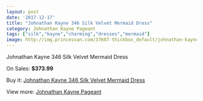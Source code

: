 ```yaml
---
layout: post
date: '2017-12-17'
title: "Johnathan Kayne 346 Silk Velvet Mermaid Dress"
category: Johnathan Kayne Pageant
tags: ["silk","kayne","charming","dresses","mermaid"]
image: http://img.princessan.com/37607-thickbox_default/johnathan-kayne-346-silk-velvet-mermaid-dress.jpg
---
```

Johnathan Kayne 346 Silk Velvet Mermaid Dress

On Sales: **$373.99**
<a href="https://www.princessan.com/en/17475-johnathan-kayne-346-silk-velvet-mermaid-dress.html"><amp-img layout="responsive" width="600" height="600" src="//img.princessan.com/37607-thickbox_default/johnathan-kayne-346-silk-velvet-mermaid-dress.jpg" alt="Johnathan Kayne 346 Silk Velvet Mermaid Dress 0" /></a>

Buy it: [Johnathan Kayne 346 Silk Velvet Mermaid Dress](https://www.princessan.com/en/17475-johnathan-kayne-346-silk-velvet-mermaid-dress.html "Johnathan Kayne 346 Silk Velvet Mermaid Dress")

View more: [Johnathan Kayne Pageant](https://www.princessan.com/en/147- "Johnathan Kayne Pageant")